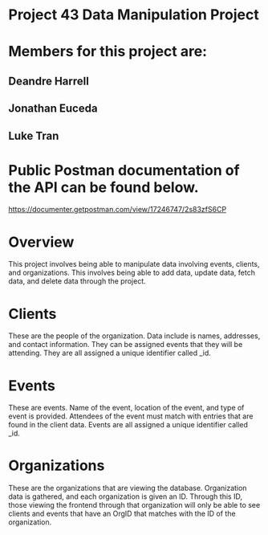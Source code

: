 # Project 43 Data Manipulation Project

# Members for this project are:

## Deandre Harrell
## Jonathan Euceda
## Luke Tran

# Public Postman documentation of the API can be found below.
https://documenter.getpostman.com/view/17246747/2s83zfS6CP

# Overview
This project involves being able to manipulate data involving events, clients, and organizations. This involves being able to add data,
update data, fetch data, and delete data through the project. 

# Clients
These are the people of the organization. Data include is names, addresses, and contact information. They can be assigned events that they will be attending.
They are all assigned a unique identifier called _id.

# Events
These are events. Name of the event, location of the event, and type of event is provided. Attendees of the event must match with entries that are 
found in the client data. Events are all assigned a unique identifier called _id.

# Organizations
These are the organizations that are viewing the database. Organization data is gathered, and each organization is given an ID.
Through this ID, those viewing the frontend through that organization will only be able to see clients and events that have an
OrgID that matches with the ID of the organization. 